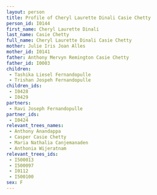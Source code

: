 ```yaml
---
layout: person
title: Profile of Cheryl Laurette Dinali Casie Chetty
person_id: I0144
first_name: Cheryl Laurette Dinali
last_name: Casie Chetty
full_name: Cheryl Laurette Dinali Casie Chetty
mother: Julie Iris Joan Alles
mother_id: I0141
father: Anthony Mervyn Remington Casie Chetty
father_id: I0003
children:
 - Tashika Liesel Fernandopulle
 - Trishan Jospeh Fernandopulle
children_ids:
 - I0428
 - I0429
partners:
 - Ravi Joseph Fernandopulle
partner_ids:
 - I0424
relevant_trees_names:
 - Anthony Anandappa
 - Casper Casie Chetty
 - Maria Nathalia Canjemanaden
 - Anthonia Wijeratnam
relevant_trees_ids:
 - I500013
 - I500097
 - I0112
 - I500100
sex: F
---
```


